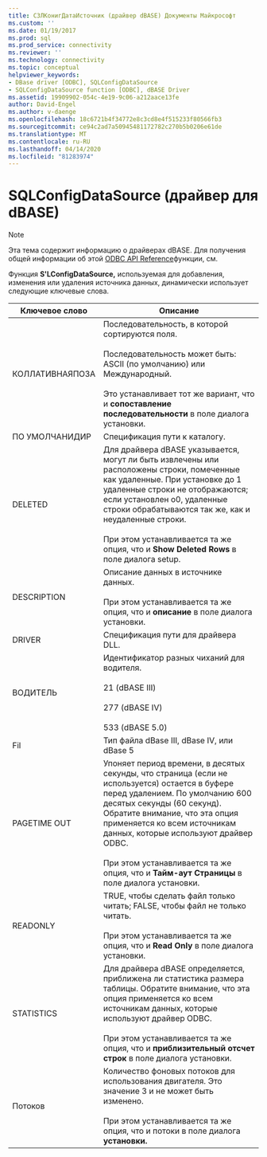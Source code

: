 ```yaml
---
title: СЗЛКонигДатаИсточник (драйвер dBASE) Документы Майкрософт
ms.custom: ''
ms.date: 01/19/2017
ms.prod: sql
ms.prod_service: connectivity
ms.reviewer: ''
ms.technology: connectivity
ms.topic: conceptual
helpviewer_keywords:
- DBase driver [ODBC], SQLConfigDataSource
- SQLConfigDataSource function [ODBC], dBASE Driver
ms.assetid: 19909902-054c-4e19-9c06-a212aace13fe
author: David-Engel
ms.author: v-daenge
ms.openlocfilehash: 18c6721b4f34772e8c3cd8e4f515233f80566fb3
ms.sourcegitcommit: ce94c2ad7a50945481172782c270b5b0206e61de
ms.translationtype: MT
ms.contentlocale: ru-RU
ms.lasthandoff: 04/14/2020
ms.locfileid: "81283974"
---
```

# <a name="sqlconfigdatasource-dbase-driver"></a>SQLConfigDataSource (драйвер для dBASE)
> [!NOTE]  
>  Эта тема содержит информацию о драйверах dBASE. Для получения общей информации об этой [ODBC API Reference](../../odbc/reference/syntax/odbc-api-reference.md)функции, см.  
  
 Функция **S'LConfigDataSource,** используемая для добавления, изменения или удаления источника данных, динамически использует следующие ключевые слова.  
  
|Ключевое слово|Описание|  
|-------------|-----------------|  
|КОЛЛАТИВНАЯПОЗА|Последовательность, в которой сортируются поля.<br /><br /> Последовательность может быть: ASCII (по умолчанию) или Международный.<br /><br /> Это устанавливает тот же вариант, что и **сопоставление последовательности** в поле диалога установки.|  
|ПО УМОЛЧАНИДИР|Спецификация пути к каталогу.|  
|DELETED|Для драйвера dBASE указывается, могут ли быть извлечены или расположены строки, помеченные как удаленные. При установке до 1 удаленные строки не отображаются; если установлен о0, удаленные строки обрабатываются так же, как и неудаленные строки.<br /><br /> При этом устанавливается та же опция, что и **Show Deleted Rows** в поле диалога setup.|  
|DESCRIPTION|Описание данных в источнике данных.<br /><br /> При этом устанавливается та же опция, что и **описание** в поле диалога установки.|  
|DRIVER|Спецификация пути для драйвера DLL.|  
|ВОДИТЕЛЬ|Идентификатор разных чиханий для водителя.<br /><br /> 21 (dBASE III)<br /><br /> 277 (dBASE IV)<br /><br /> 533 (dBASE 5.0)|  
|Fil|Тип файла dBase III, dBase IV, или dBase 5|  
|PAGETIME OUT|Упоняет период времени, в десятых секунды, что страница (если не используется) остается в буфере перед удалением. По умолчанию 600 десятых секунды (60 секунд). Обратите внимание, что эта опция применяется ко всем источникам данных, которые используют драйвер ODBC.<br /><br /> При этом устанавливается та же опция, что и **Тайм-аут Страницы** в поле диалога установки.|  
|READONLY|TRUE, чтобы сделать файл только читать; FALSE, чтобы файл не только читать.<br /><br /> При этом устанавливается та же опция, что и **Read Only** в поле диалога установки.|  
|STATISTICS|Для драйвера dBASE определяется, приближена ли статистика размера таблицы. Обратите внимание, что эта опция применяется ко всем источникам данных, которые используют драйвер ODBC.<br /><br /> При этом устанавливается та же опция, что и **приблизительный отсчет строк** в поле диалога установки.|  
|Потоков|Количество фоновых потоков для использования двигателя. Это значение 3 и не может быть изменено.<br /><br /> При этом устанавливается та же опция, что и потоки в поле диалога **установки.**|
